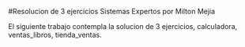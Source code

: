 #Resolucion de 3 ejercicios Sistemas Expertos por Milton Mejia

El siguiente trabajo contempla la solucion de 3 ejercicios, calculadora, ventas_libros, tienda_ventas.


